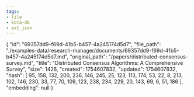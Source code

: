 ```yaml
---
tags:
- file
- kota-db
- ext_json
---
```

{
  "id": "69357dd9-f69d-41b5-b457-4a245174d5d7",
  "file_path": "./examples-data/research-manager/documents/69357dd9-f69d-41b5-b457-4a245174d5d7.md",
  "original_path": "/papers/distributed-consensus-survey.md",
  "title": "Distributed Consensus Algorithms: A Comprehensive Survey",
  "size": 1426,
  "created": 1754607832,
  "updated": 1754607832,
  "hash": [
    95,
    158,
    132,
    200,
    236,
    146,
    245,
    25,
    123,
    113,
    174,
    53,
    22,
    8,
    213,
    102,
    146,
    230,
    33,
    77,
    70,
    109,
    123,
    238,
    234,
    229,
    20,
    143,
    69,
    6,
    51,
    186
  ],
  "embedding": null
}